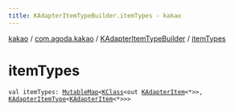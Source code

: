 ```yaml
---
title: KAdapterItemTypeBuilder.itemTypes - kakao
---
```


[kakao](../../index.html) / [com.agoda.kakao](../index.html) / [KAdapterItemTypeBuilder](index.html) / [itemTypes](.)

# itemTypes

`val itemTypes: `[`MutableMap`](https://kotlinlang.org/api/latest/jvm/stdlib/kotlin.collections/-mutable-map/index.html)`<`[`KClass`](https://kotlinlang.org/api/latest/jvm/stdlib/kotlin.reflect/-k-class/index.html)`<out `[`KAdapterItem`](../-k-adapter-item/index.html)`<*>>, `[`KAdapterItemType`](../-k-adapter-item-type/index.html)`<`[`KAdapterItem`](../-k-adapter-item/index.html)`<*>>>`